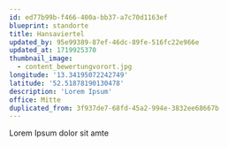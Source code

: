 ```yaml
---
id: ed77b99b-f466-400a-bb37-a7c70d1163ef
blueprint: standorte
title: Hansaviertel
updated_by: 95e99389-87ef-46dc-89fe-516fc22e966e
updated_at: 1719925370
thumbnail_image:
  - content_bewertungvorort.jpg
longitude: '13.34195072242749'
latitude: '52.51878190130478'
description: 'Lorem Ipsum'
office: Mitte
duplicated_from: 3f937de7-68fd-45a2-994e-3832ee68667b
---
```

Lorem Ipsum dolor sit amte